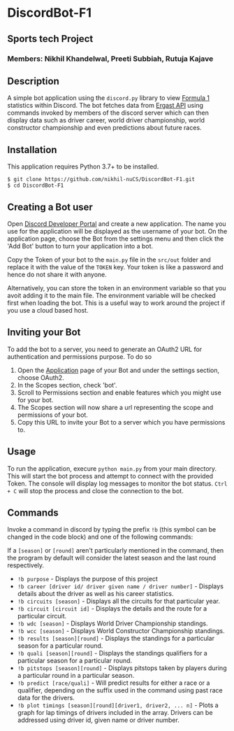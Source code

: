 # DiscordBot-F1

## Sports tech Project

### Members: Nikhil Khandelwal, Preeti Subbiah, Rutuja Kajave

## Description

A simple bot application using the `discord.py` library to view [Formula 1](https://www.formula1.com/) statistics within Discord. The bot fetches data from [Ergast API](http://ergast.com/mrd/) using commands invoked by members of the discord server which can then display data such as driver career, world driver championship, world constructor championship and even predictions about future races.

## Installation

This application requires Python 3.7+ to be installed.

`$ git clone https://github.com/nikhil-nuCS/DiscordBot-F1.git` <br/>
`$ cd DiscordBot-F1`

## Creating a Bot user

Open [Discord Developer Portal](https://discord.com/developers/applications/) and create a new application. The name you use for the application will be displayed as the username of your bot. On the application page, choose the Bot from the settings menu and then click the 'Add Bot' button to turn your application into a bot.

Copy the Token of your bot to the `main.py` file in the `src/out` folder and replace it with the value of the `TOKEN` key. Your token is like a password and hence do not share it with anyone.

Alternatively, you can store the token in an environment variable so that you avoit adding it to the main file. The environment variable will be checked first when loading the bot. This is a useful way to work around the project if you use a cloud based host.

## Inviting your Bot

To add the bot to a server, you need to generate an OAuth2 URL for authentication and permissions purpose. To do so

1. Open the [Application](https://discord.com/developers/applications/) page of your Bot and under the settings section, choose OAuth2.
2. In the Scopes section, check 'bot'.
3. Scroll to Permissions section and enable features which you might use for your bot.
4. The Scopes section will now share a url representing the scope and permissions of your bot.
5. Copy this URL to invite your Bot to a server which you have permissions to.

## Usage

To run the application, execure `python main.py` from your main directory. This will start the bot process and attempt to connect with the provided Token. The console will display log messages to monitor the bot status. `Ctrl + C` will stop the process and close the connection to the bot.

## Commands

Invoke a command in discord by typing the prefix `!b` (this symbol can be changed in the code block) and one of the following commands:

If a `[season]` or `[round]` aren't particularly mentioned in the command, then the program by default will consider the latest season and the last round respectively. 

* `!b purpose` - Displays the purpose of this project<br/>
* `!b career [driver id/ driver given name / driver number]` - Displays details about the driver as well as his career statistics.<br/>
* `!b circuits [season]` - Displays all the circuits for that particular year.<br/>
* `!b circuit [circuit id]` - Displays the details and the route for a particular circuit.<br/>
* `!b wdc [season]` - Displays World Driver Championship standings.<br/> 
* `!b wcc [season]` - Displays World Constructor Championship standings.<br/> 
* `!b results [season][round]` - Displays the standings for a particular season for a particular round. <br/>
* `!b quali [season][round]` - Displays the standings qualifiers for a particular season for a particular round.<br/>
* `!b pitstops [season][round]` - Displays pitstops taken by players during a particular round in a particular season.<br/>
* `!b predict [race/quali]` - Will predict results for either a race or a qualifier, depending on the suffix used in the command using past race data for the drivers.<br/>
* `!b plot timings [season][round][driver1, driver2, ... n]` - Plots a graph for lap timings of drivers included in the array. Drivers can be addressed using driver id, given name or driver number. 